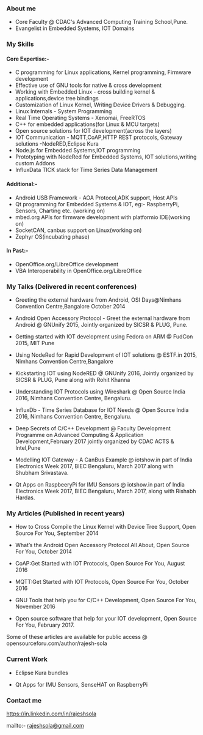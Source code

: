 ### About me

- Core Faculty @ CDAC's Advanced Computing Training School,Pune.
- Evangelist in Embedded Systems, IOT Domains

### My Skills

#### Core Expertise:-
- C programming for Linux applications, Kernel programming, Firmware development
- Effective use of GNU tools for native & cross development
- Working with Embedded Linux - cross building kernel & applications,device tree bindings
- Customization of Linux Kernel, Writing Device Drivers & Debugging.
- Linux Internals - System Programming
- Real Time Operating Systems - Xenomai, FreeRTOS
- C++ for embedded applications(for Linux & MCU targets)
- Open source solutions for IOT development(across the layers)
- IOT Communication - MQTT,CoAP,HTTP REST protocols, Gateway solutions -NodeRED,Eclipse Kura
- Node.js for Embedded Systems,IOT programming
- Prototyping with NodeRed for Embedded Systems, IOT solutions,writing custom Addons
- InfluxData TICK stack for Time Series Data Management

#### Additional:-
- Android USB Framework - AOA Protocol,ADK support, Host APIs
- Qt programming for Embedded Systems & IOT, eg:- RaspberryPi, Sensors, Charting etc. (working on)
- mbed.org APIs for firmware development with platformio IDE(working on)
- SocketCAN, canbus support on Linux(working on)
- Zephyr OS(incubating phase)

#### In Past:-
- OpenOffice.org/LibreOffice development
- VBA Interoperability in OpenOffice.org/LibreOffice

### My Talks (Delivered in recent conferences)
- Greeting the external hardware from Android, OSI Days@Nimhans Convention Centre,Bangalore October 2014

- Android Open Accessory Protocol - Greet the external hardware from Android  @ GNUnify 2015, Jointly organized by SICSR & PLUG, Pune.

- Getting started with IOT development using Fedora on ARM @ FudCon 2015, MIT Pune

- Using NodeRed for Rapid Development of IOT solutions @ ESTF.in 2015, Nimhans Convention Centre,Bangalore

- Kickstarting IOT using NodeRED @ GNUnify 2016, Jointly organized by SICSR & PLUG, Pune along with Rohit Khanna

- Understanding IOT Protocols using Wireshark @ Open Source India 2016, Nimhans Convention Centre, Bengaluru.

- InfluxDb - Time Series Database for IOT Needs @ Open Source India 2016, Nimhans Convention Centre, Bengaluru.

- Deep Secrets of C/C++ Development @ Faculty Development Programme on Advanced Computing & Application Development,February 2017 jointly organized by CDAC ACTS & Intel,Pune

- Modelling IOT Gateway - A CanBus Example @ iotshow.in part of India Electronics Week 2017, BIEC Bengaluru, March 2017 along with  Shubham Srivastava.

- Qt Apps on RaspbeeryPi for IMU Sensors @ iotshow.in part of India Electronics Week 2017, BIEC Bengaluru, March 2017, along with Rishabh Hardas.


### My Articles (Published in recent years)

- How to Cross Compile the Linux Kernel with Device Tree Support, Open Source For You, September 2014

- What’s the Android Open Accessory Protocol All About, Open Source For You, October 2014

- CoAP:Get Started with IOT Protocols, Open Source For You, August 2016

- MQTT:Get Started with IOT Protocols, Open Source For You, October 2016

- GNU Tools that help you for C/C++ Development, Open Source For You, November 2016

- Open source software that help for your IOT development, Open Source For You, February 2017.

Some of these articles are available for public access @ opensourceforu.com/author/rajesh-sola

### Current Work

- Eclipse Kura bundles

- Qt Apps for IMU Sensors, SenseHAT on RaspberryPi

### Contact me

https://in.linkedin.com/in/rajeshsola

mailto:- rajeshsola@gmail.com

